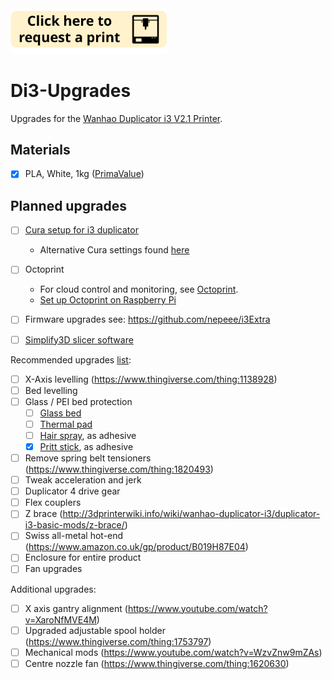 <a href="mailto:bsg115@ic.ac.uk?subject=3D%20Print%20Request&body=Attach%20your%20STL%20file.%0A%0AI%20need%20it%20by:%0APreferably%20print%20with%20this%20orientation:">
   <img src="https://github.com/nebbles/Di3-Upgrades/blob/master/image.png" width="250">
</a>

# Di3-Upgrades
Upgrades for the [Wanhao Duplicator i3 V2.1 Printer](https://wanhaousa.com/products/duplicator-i3-steel-frame).

## Materials

- [x] PLA, White, 1kg ([PrimaValue](https://www.amazon.co.uk/dp/B013IHXBSE/ref=pe_385721_37986871_TE_item))

## Planned upgrades

- [ ] [Cura setup for i3 duplicator](https://www.youtube.com/watch?v=DDXo2GBmbtU)  
  - Alternative Cura settings found [here](https://www.3dhubs.com/talk/thread/wanhao-duplicator-i3-cura-settinings)
- [ ] Octoprint
  - For cloud control and monitoring, see [Octoprint](http://octoprint.org/#full-remote-control-and-monitoring).
  - [Set up Octoprint on Raspberry Pi](http://3dprinterwiki.info/wiki/wanhao-duplicator-i3/computer-software/octoprint-on-raspberry-pi/)
- [ ] Firmware upgrades see: https://github.com/nepeee/i3Extra
- [ ] [Simplify3D slicer software](https://www.simplify3d.com/buy-now/)


Recommended upgrades [list](https://makerhacks.com/upgrading-wanhao-di3/):
 - [ ] X-Axis levelling (https://www.thingiverse.com/thing:1138928)
 - [ ] Bed levelling
 - [ ] Glass / PEI bed protection
   - [ ] [Glass bed](https://www.amazon.co.uk/gp/product/B00QM4LUN4)
   - [ ] [Thermal pad](https://www.amazon.co.uk/gp/product/B00UYTTLI4)
   - [ ] [Hair spray](https://www.amazon.co.uk/gp/product/B00BNAORKU), as adhesive 
   - [x] [Pritt stick](https://www.amazon.co.uk/gp/product/B0056EJITY), as adhesive 
 - [ ] Remove spring belt tensioners (https://www.thingiverse.com/thing:1820493)
 - [ ] Tweak acceleration and jerk
 - [ ] Duplicator 4 drive gear
 - [ ] Flex couplers
 - [ ] Z brace (http://3dprinterwiki.info/wiki/wanhao-duplicator-i3/duplicator-i3-basic-mods/z-brace/)
 - [ ] Swiss all-metal hot-end (https://www.amazon.co.uk/gp/product/B019H87E04)
 - [ ] Enclosure for entire product
 - [ ] Fan upgrades
 
Additional upgrades:
 - [ ] X axis gantry alignment (https://www.youtube.com/watch?v=XaroNfMVE4M)
 - [ ] Upgraded adjustable spool holder (https://www.thingiverse.com/thing:1753797)
 - [ ] Mechanical mods (https://www.youtube.com/watch?v=WzvZnw9mZAs)
 - [ ] Centre nozzle fan (https://www.thingiverse.com/thing:1620630)
